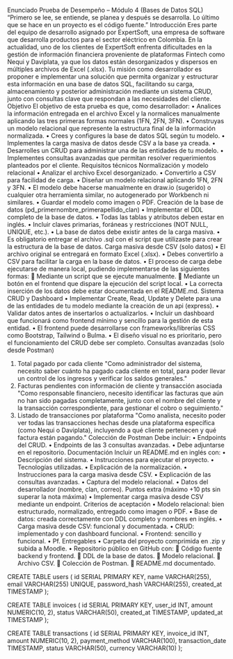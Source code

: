 Enunciado Prueba de Desempeño – Módulo 4
(Bases de Datos SQL)
“Primero se lee, se entiende, se planea y después se desarrolla.
Lo último que se hace en un proyecto es el código fuente.”
Introducción
Eres parte del equipo de desarrollo asignado por ExpertSoft, una empresa de software
que desarrolla productos para el sector eléctrico en Colombia. En la actualidad, uno de los
clientes de ExpertSoft enfrenta dificultades en la gestión de información financiera
proveniente de plataformas Fintech como Nequi y Daviplata, ya que los datos están
desorganizados y dispersos en múltiples archivos de Excel (.xlsx).
Tu misión como desarrollador es proponer e implementar una solución que permita
organizar y estructurar esta información en una base de datos SQL, facilitando su carga,
almacenamiento y posterior administración mediante un sistema CRUD, junto con
consultas clave que respondan a las necesidades del cliente.
Objetivo
El objetivo de esta prueba es que, como desarrollador:
• Analices la información entregada en el archivo Excel y la normalices
manualmente aplicando las tres primeras formas normales (1FN, 2FN, 3FN).
• Construyas un modelo relacional que represente la estructura final de la
información normalizada.
• Crees y configures la base de datos SQL según tu modelo.
• Implementes la carga masiva de datos desde CSV a la base ya creada.
• Desarrolles un CRUD para administrar una de las entidades de tu modelo.
• Implementes consultas avanzadas que permitan resolver requerimientos
planteados por el cliente.
Requisitos técnicos
Normalización y modelo relacional
• Analizar el archivo Excel desorganizado.
• Convertirlo a CSV para facilidad de carga.
• Diseñar un modelo relacional aplicando 1FN, 2FN y 3FN.
• El modelo debe hacerse manualmente en draw.io (sugerido) o cualquier otra
herramienta similar, no autogenerado por Workbench ni similares.
• Guardar el modelo como imagen o PDF.
Creación de la base de datos (pd_primernombre_primerapellido_clan)
• Implementar el DDL completo de la base de datos.
• Todas las tablas y atributos deben estar en inglés.
• Incluir claves primarias, foráneas y restricciones (NOT NULL, UNIQUE, etc.).
• La base de datos debe existir antes de la carga masiva.
• Es obligatorio entregar el archivo .sql con el script que utilizaste para crear la
estructura de la base de datos.
Carga masiva desde CSV (solo datos)
• El archivo original se entregará en formato Excel (.xlsx).
• Debes convertirlo a CSV para facilitar la carga en la base de datos.
• El proceso de carga debe ejecutarse de manera local, pudiendo implementarse
de las siguientes formas:
 Mediante un script que se ejecute manualmente.
 Mediante un botón en el frontend que dispare la ejecución del script
local.
• La correcta inserción de los datos debe estar documentada en el README.md.
Sistema CRUD y Dashboard
• Implementar Create, Read, Update y Delete para una de las entidades de tu
modelo mediante la creación de un api (express).
• Validar datos antes de insertarlos o actualizarlos.
• Incluir un dashboard que funcionará como frontend mínimo y sencillo para la
gestión de esta entidad.
• El frontend puede desarrollarse con frameworks/librerías CSS como Bootstrap,
Tailwind o Bulma.
• El diseño visual no es prioritario, pero el funcionamiento del CRUD debe ser
completo.
Consultas avanzadas (solo desde Postman)
1. Total pagado por cada cliente
"Como administrador del sistema, necesito saber cuánto ha pagado cada cliente en
total, para poder llevar un control de los ingresos y verificar los saldos generales."
2. Facturas pendientes con información de cliente y transacción asociada
"Como responsable financiero, necesito identificar las facturas que aún no han sido
pagadas completamente, junto con el nombre del cliente y la transacción
correspondiente, para gestionar el cobro o seguimiento."
3. Listado de transacciones por plataforma
"Como analista, necesito poder ver todas las transacciones hechas desde una
plataforma específica (como Nequi o Daviplata), incluyendo a qué cliente
pertenecen y qué factura están pagando."
Colección de Postman
Debe incluir:
• Endpoints del CRUD.
• Endpoints de las 3 consultas avanzadas.
• Debe adjuntarse en el repositorio.
Documentación
Incluir un README.md en inglés con:
• Descripción del sistema.
• Instrucciones para ejecutar el proyecto.
• Tecnologías utilizadas.
• Explicación de la normalización.
• Instrucciones para la carga masiva desde CSV.
• Explicación de las consultas avanzadas.
• Captura del modelo relacional.
• Datos del desarrollador (nombre, clan, correo).
Puntos extra (máximo +10 pts sin superar la nota máxima)
• Implementar carga masiva desde CSV mediante un endpoint.
Criterios de aceptación
• Modelo relacional: bien estructurado, normalizado, entregado como imagen o
PDF.
• Base de datos: creada correctamente con DDL completo y nombres en inglés.
• Carga masiva desde CSV: funcional y documentada.
• CRUD: implementado y con dashboard funcional.
• Frontend: sencillo y funcional.
• Pf.
Entregables
• Carpeta del proyecto comprimida en .zip y subida a Moodle.
• Repositorio público en GitHub con:
 Código fuente backend y frontend.
 DDL de la base de datos.
 Modelo relacional.
 Archivo CSV.
 Colección de Postman.
 README.md documentado.


CREATE TABLE users (
    id SERIAL PRIMARY KEY,
    name VARCHAR(255),
    email VARCHAR(255) UNIQUE,
    password_hash VARCHAR(255),
    created_at TIMESTAMP
);

CREATE TABLE invoices (
    id SERIAL PRIMARY KEY,
    user_id INT,
    amount NUMERIC(10, 2),
    status VARCHAR(50),
    created_at TIMESTAMP,
    updated_at TIMESTAMP
);

CREATE TABLE transactions (
    id SERIAL PRIMARY KEY,
    invoice_id INT,
    amount NUMERIC(10, 2),
    payment_method VARCHAR(100),
    transaction_date TIMESTAMP,
    status VARCHAR(50),
    currency VARCHAR(10)
);
